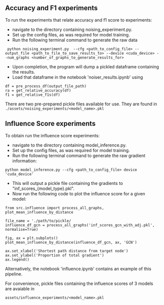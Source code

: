 ## Accuracy and F1 experiments

To run the experiments that relate accuracy and f1 score to  experiments:
* navigate to the directory containing noising_experiment.py.
* Set up the config files, as was required for model training.
* Run the following terminal command to generate the raw data

``` python noising_experiment.py  --cfg <path_to_config_file> --output_file <path_to_file_to_save_results_to> --device <cuda_device> --num_graphs <number_of_graphs_to_generate_results_for>```

* Upon completion, the program will dump a pickled dataframe containing the results.
* Load that dataframe in the notebook 'noiser_results.ipynb' using
```
df = pre_process_df(output_file_path)
ra = get_relative_accuracy(df)
f1 = get_relative_f1s(df)  
```

There are two pre-prepared pickle files available for use. They are found in ```./assets/noising_experiments/<model_name>.pkl ```

## Influence Score experiments

To obtain run the influence score experiments:
* navigate to the directory containing model_inference.py.
* Set up the config files, as was required for model training.
* Run the following terminal command to generate the raw gradient information:

```
python model_inference.py --cfg <path_to_config_file> device 'cuda_device'
```

* This will output a pickle file containing the gradients to "inf_scores_{model_type}.pkl".
* Now run the following code to plot the influence score for a given model:

```
from src.influence import process_all_graphs, plot_mean_influence_by_distance

file_name = './path/to/pickle/
influence_df_gcn = process_all_graphs('inf_scores_gcn_with_adj.pkl', normalise=True)

fig, ax = plt.subplots()
plot_mean_influence_by_distance(influence_df_gcn, ax, 'GCN')

ax.set_xlabel('Shortest path distance from target node')
ax.set_ylabel('Proportion of total gradient')
ax.legend()
```

Alternatively, the notebook 'influence.ipynb' contains an example of this pipeline.

For convenience, pickle files containing the influence scores of 3 models are avaiable in

```assets/influence_experiments/<model_name>.pkl```

